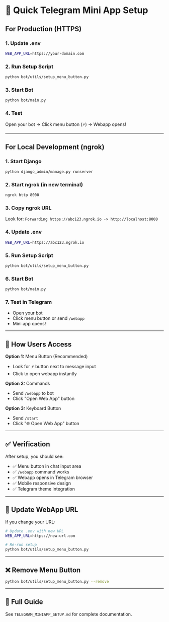 # 🚀 Quick Telegram Mini App Setup

## For Production (HTTPS)

### 1. Update .env
```bash
WEB_APP_URL=https://your-domain.com
```

### 2. Run Setup Script
```bash
python bot/utils/setup_menu_button.py
```

### 3. Start Bot
```bash
python bot/main.py
```

### 4. Test
Open your bot → Click menu button (⚡) → Webapp opens!

---

## For Local Development (ngrok)

### 1. Start Django
```bash
python django_admin/manage.py runserver
```

### 2. Start ngrok (in new terminal)
```bash
ngrok http 8000
```

### 3. Copy ngrok URL
Look for: `Forwarding https://abc123.ngrok.io -> http://localhost:8000`

### 4. Update .env
```bash
WEB_APP_URL=https://abc123.ngrok.io
```

### 5. Run Setup Script
```bash
python bot/utils/setup_menu_button.py
```

### 6. Start Bot
```bash
python bot/main.py
```

### 7. Test in Telegram
- Open your bot
- Click menu button or send `/webapp`
- Mini app opens!

---

## 📱 How Users Access

**Option 1:** Menu Button (Recommended)
- Look for ⚡ button next to message input
- Click to open webapp instantly

**Option 2:** Commands
- Send `/webapp` to bot
- Click "Open Web App" button

**Option 3:** Keyboard Button
- Send `/start`
- Click "🌐 Open Web App" button

---

## ✅ Verification

After setup, you should see:
- ✅ Menu button in chat input area
- ✅ `/webapp` command works
- ✅ Webapp opens in Telegram browser
- ✅ Mobile responsive design
- ✅ Telegram theme integration

---

## 🔄 Update WebApp URL

If you change your URL:

```bash
# Update .env with new URL
WEB_APP_URL=https://new-url.com

# Re-run setup
python bot/utils/setup_menu_button.py
```

---

## ❌ Remove Menu Button

```bash
python bot/utils/setup_menu_button.py --remove
```

---

## 📖 Full Guide

See `TELEGRAM_MINIAPP_SETUP.md` for complete documentation.
